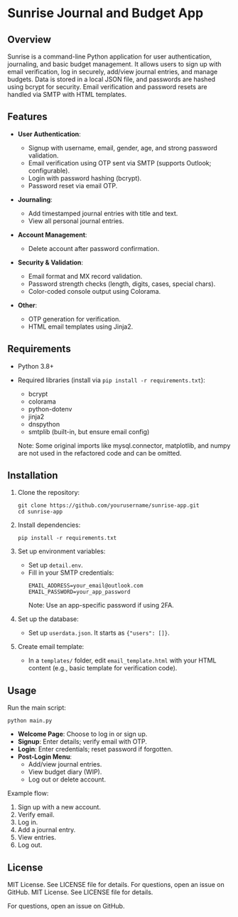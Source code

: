 # Sunrise Journal and Budget App

## Overview

Sunrise is a command-line Python application for user authentication, journaling, and basic budget management. It allows users to sign up with email verification, log in securely, add/view journal entries, and manage budgets. Data is stored in a local JSON file, and passwords are hashed using bcrypt for security. Email verification and password resets are handled via SMTP with HTML templates.

## Features

- **User Authentication**:
  - Signup with username, email, gender, age, and strong password validation.
  - Email verification using OTP sent via SMTP (supports Outlook; configurable).
  - Login with password hashing (bcrypt).
  - Password reset via email OTP.

- **Journaling**:
  - Add timestamped journal entries with title and text.
  - View all personal journal entries.

- **Account Management**:
  - Delete account after password confirmation.

- **Security & Validation**:
  - Email format and MX record validation.
  - Password strength checks (length, digits, cases, special chars).
  - Color-coded console output using Colorama.

- **Other**:
  - OTP generation for verification.
  - HTML email templates using Jinja2.

## Requirements

- Python 3.8+
- Required libraries (install via `pip install -r requirements.txt`):
  - bcrypt
  - colorama
  - python-dotenv
  - jinja2
  - dnspython
  - smtplib (built-in, but ensure email config)
  
  Note: Some original imports like mysql.connector, matplotlib, and numpy are not used in the refactored code and can be omitted.

## Installation

1. Clone the repository:
   ```
   git clone https://github.com/yourusername/sunrise-app.git
   cd sunrise-app
   ```

2. Install dependencies:
   ```
   pip install -r requirements.txt
   ```

3. Set up environment variables:
   - Set up `detail.env`.
   - Fill in your SMTP credentials:
     ```
     EMAIL_ADDRESS=your_email@outlook.com
     EMAIL_PASSWORD=your_app_password
     ```
     Note: Use an app-specific password if using 2FA.

4. Set up the database:
   - Set up `userdata.json`. It starts as `{"users": []}`.

5. Create email template:
   - In a `templates/` folder, edit `email_template.html` with your HTML content (e.g., basic template for verification code).

## Usage

Run the main script:
```
python main.py
```

- **Welcome Page**: Choose to log in or sign up.
- **Signup**: Enter details; verify email with OTP.
- **Login**: Enter credentials; reset password if forgotten.
- **Post-Login Menu**:
  - Add/view journal entries.
  - View budget diary (WIP).
  - Log out or delete account.

Example flow:
1. Sign up with a new account.
2. Verify email.
3. Log in.
4. Add a journal entry.
5. View entries.
6. Log out.

## License
MIT License. See LICENSE file for details.
For questions, open an issue on GitHub.
MIT License. See LICENSE file for details.

For questions, open an issue on GitHub.
